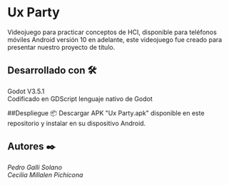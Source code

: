 # Ux Party
Videojuego para practicar conceptos de HCI, disponible para teléfonos móviles Android versión 10 en adelante, este videojuego fue creado para presentar nuestro proyecto de título.


## Desarrollado con 🛠️
Godot V3.5.1  
Codificado en GDScript lenguaje nativo de Godot


##Despliegue 📦
Descargar APK "Ux Party.apk" disponible en este repositorio y instalar en su dispositivo Android.

## Autores ✒️
_Pedro Galli Solano_  
_Cecilia Millalen Pichicona_
